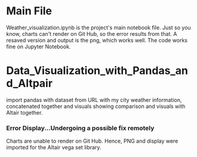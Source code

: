 # Main File
Weather_visualization.ipynb is the project's main notebook file. Just so you know, charts can't render on Git Hub, so the error results from that. 
A resaved version and output is the png, which works well. The code works fine on Jupyter Notebook.

# Data_Visualization_with_Pandas_and_Altpair
import pandas with dataset from URL with my city weather information, concatenated together and visuals showing comparison and 
visuals with Altair together.

### Error Display...Undergoing a possible fix remotely
Charts are unable to render on Git Hub. Hence, PNG and display were imported for the Altair vega set library.
